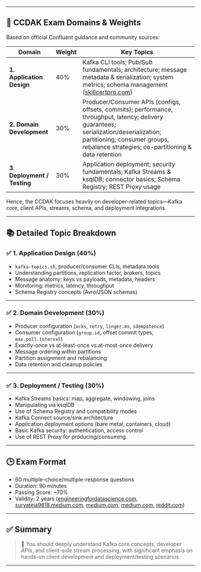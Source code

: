 

---

## 📘 CCDAK Exam Domains & Weights

Based on official Confluent guidance and community sources:

| Domain                      | Weight | Key Topics                                                                                                                                                                                                                       |
| --------------------------- | ------ | -------------------------------------------------------------------------------------------------------------------------------------------------------------------------------------------------------------------------------- |
| **1. Application Design**   | 40%    | Kafka CLI tools; Pub/Sub fundamentals; architecture; message metadata & serialization; system metrics; schema management ([skillcertpro.com][1])                                                                                 |
| **2. Domain Development**   | 30%    | Producer/Consumer APIs (configs, offsets, commits); performance, throughput, latency; delivery guarantees; serialization/deserialization; partitioning; consumer groups, rebalance strategies; co-partitioning & data retention  |
| **3. Deployment / Testing** | 30%    | Application deployment; security fundamentals; Kafka Streams & ksqlDB; connector basics; Schema Registry; REST Proxy usage                                                                                                       |

Hence, the CCDAK focuses heavily on developer-related topics—Kafka core, client APIs, streams, schema, and deployment integrations.

---

## 📚 Detailed Topic Breakdown

### ✅ **1. Application Design (40%)**

* `kafka-topics.sh`, producer/consumer CLIs, metadata tools
* Understanding partitions, replication factor, brokers, topics
* Message anatomy: keys vs payloads, metadata, headers
* Monitoring: metrics, latency, throughput
* Schema Registry concepts (Avro/JSON schemas)

---

### ✅ **2. Domain Development (30%)**

* Producer configuration (`acks`, `retry`, `linger.ms`, `idempotence`)
* Consumer configuration (`group.id`, offset commit types, `max.poll.interval`)
* Exactly-once vs at-least-once vs at-most-once delivery
* Message ordering within partitions
* Partition assignment and rebalancing
* Data retention and cleanup policies

---

### ✅ **3. Deployment / Testing (30%)**

* Kafka Streams basics: map, aggregate, windowing, joins
* Manipulating via ksqlDB
* Use of Schema Registry and compatibility modes
* Kafka Connect source/sink architecture
* Application deployment options (bare metal, containers, cloud)
* Basic Kafka security: authentication, access control
* Use of REST Proxy for producing/consuming

---

## 🕒 Exam Format

* 60 multiple-choice/multiple-response questions
* Duration: 90 minutes
* Passing Score: \~70%
* Validity: 2 years ([engineeringfordatascience.com][2], [suryateja9618.medium.com][3], [medium.com][4], [medium.com][5], [reddit.com][6])

---

## ✅ Summary

> 🎯 You should deeply understand Kafka core concepts, developer APIs, and client-side stream processing, with significant emphasis on hands-on client development and deployment/testing scenarios.

---


[1]: https://skillcertpro.com/product/ccdak-exam-questions/?utm_source=chatgpt.com "Confluent Developer for Apache Kafka (CCDAK) Exam Questions ..."
[2]: https://engineeringfordatascience.com/posts/kafka-developer-certificate/?utm_source=chatgpt.com "How to Prepare and Pass the Confluent Certified Developer for ..."
[3]: https://suryateja9618.medium.com/my-journey-towards-confluent-certified-developer-for-apache-kafka-ccdak-certification-044c10b23f4c?utm_source=chatgpt.com "My Journey towards Confluent Certified Developer for Apache Kafka ..."
[4]: https://medium.com/%40stephane.maarek/how-to-prepare-for-the-confluent-certified-developer-for-apache-kafka-ccdak-exam-ab081994da78?utm_source=chatgpt.com "How to Prepare for the Confluent Certified Developer for Apache ..."
[5]: https://medium.com/geekculture/guide-to-confluent-certified-developer-for-apache-kafka-exam-5b38d1bfe007?utm_source=chatgpt.com "Guide to Confluent Certified Developer for Apache Kafka exam"
[6]: https://www.reddit.com/r/apachekafka/comments/1fv0x8j/confluent_certified_developer_for_apache_kafka/?utm_source=chatgpt.com "Confluent Certified Developer for Apache Kafka CCDAK prep and ..."
